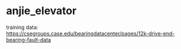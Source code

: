 # anjie_elevator  
training data:  
https://csegroups.case.edu/bearingdatacenter/pages/12k-drive-end-bearing-fault-data  

